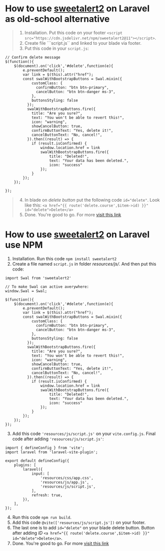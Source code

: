 # How to use [sweetalert2](https://sweetalert2.github.io/#download) on Laravel as old-school alternative
> 1. Installation. Put this code on your footer ```<script src="https://cdn.jsdelivr.net/npm/sweetalert2@11"></script>```.
> 2. Create file ```script.js`` and linked to your blade via footer. 
> 3. Put this code in your ```script.js```:

```
// Confirm delete message
$(function(){
    $(document).on('click','#delete',function(e){
        e.preventDefault();
        var link = $(this).attr("href");
        const swalWithBootstrapButtons = Swal.mixin({
            customClass: {
              confirmButton: "btn btn-primary",
              cancelButton: "btn btn-danger ms-3",
            },
            buttonsStyling: false
          });
          swalWithBootstrapButtons.fire({
            title: "Are you sure?",
            text: "You won't be able to revert this!",
            icon: "warning",
            showCancelButton: true,
            confirmButtonText: "Yes, delete it!",
            cancelButtonText: "No, cancel!",
          }).then((result) => {
            if (result.isConfirmed) {
                window.location.href = link
                swalWithBootstrapButtons.fire({
                    title: "Deleted!",
                    text: "Your data has been deleted.",
                    icon: "success"
                });
            }
        });
    });
    
});
```

> 4. In blade on _delete button_ put the following code ```id="delete"```. Look like this: ```<a href="{{ route('delete.course',$item->id) }}" id="delete">Delete</a>```
> 5. Done. You're good to go. For more [visit this link](https://sweetalert2.github.io/#usage)

# How to use [sweetalert2](https://sweetalert2.github.io/#download) on Laravel use NPM
1. Installation. Run this code ```npm install sweetalert2```
2. Create a file named ```script.js``` in folder _resources/js/_. And then put this code:

```
import Swal from 'sweetalert2'

// To make Swal can active averywhere:
window.Swal = Swal;

$(function(){
    $(document).on('click','#delete',function(e){
        e.preventDefault();
        var link = $(this).attr("href");
        const swalWithBootstrapButtons = Swal.mixin({
            customClass: {
              confirmButton: "btn btn-primary",
              cancelButton: "btn btn-danger ms-3",
            },
            buttonsStyling: false
          });
          swalWithBootstrapButtons.fire({
            title: "Are you sure?",
            text: "You won't be able to revert this!",
            icon: "warning",
            showCancelButton: true,
            confirmButtonText: "Yes, delete it!",
            cancelButtonText: "No, cancel!",
          }).then((result) => {
            if (result.isConfirmed) {
                window.location.href = link
                swalWithBootstrapButtons.fire({
                    title: "Deleted!",
                    text: "Your data has been deleted.",
                    icon: "success"
                });
            }
        });
    });  
});
```

3. Add this code ```'resources/js/script.js'``` on your ```vite.config.js```. Final code after adding ```'resources/js/script.js'```:
```
import { defineConfig } from 'vite';
import laravel from 'laravel-vite-plugin';

export default defineConfig({
    plugins: [
        laravel({
            input: [
                'resources/css/app.css',
                'resources/js/app.js',
                'resources/js/script.js',
            ],
            refresh: true,
        }),
    ],
});
```
4. Run this code ```npm run build```.
5. Add this code ```@vite(['resources/js/script.js'])``` on your footer.
6. The last one is to add ```id="delete"``` on your blade delete button. Button after adding _ID_ ```<a href="{{ route('delete.course',$item->id) }}" id="delete">Delete</a>```.
7. Done. You're good to go. For more [visit this link](https://sweetalert2.github.io/#usage)